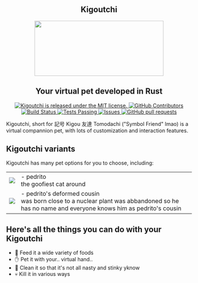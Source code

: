 <div align="center">
    <h2>Kigoutchi</h2>
    <img src="https://github.com/JohnGolgota/tamagochi/assets/110570465/af16d452-b48c-4b89-bc19-2090cc00f69b)" width="350px" height="150px">
</div>

<div align="center">
    <h2>Your virtual pet developed in Rust</h2>
</div>

<p align="center">
    <a href="https://github.com/excalidraw/excalidraw/blob/master/LICENSE">
      <img alt="Kigoutchi is released under the MIT license." src="https://img.shields.io/badge/license-MIT-blue.svg"  />
    </a>
    <a href="https://github.com/JohnGolgota/tamagochi/graphs/contributors">
      <img alt="GitHub Contributors" src="https://img.shields.io/github/contributors/JohnGolgota/tamagochi" />
    </a>
    <a href="https://github.com/JohnGolgota/tamagochi">
      <img alt="Build Status" src="https://github.com/JohnGolgota/tamagochi/workflows/Build/badge.svg?branchName=main">
    </a>
    <a href="https://github.com/JohnGolgota/tamagochi/actions">
      <img alt="Tests Passing" src="https://github.com/JohnGolgota/tamagochi/workflows/Test/badge.svg?" />
    </a>
    <a href="https://github.com/JohnGolgota/tamagochi/issues">
      <img alt="Issues" src="https://img.shields.io/github/issues/JohnGolgota/tamagochi?color=0088ff" />
    </a>
    <a href="https://github.com/JohnGolgota/tamagochi/pulls">
      <img alt="GitHub pull requests" src="https://img.shields.io/github/issues-pr/JohnGolgota/tamagochi?color=0088ff" />
    </a>
</p>

Kigoutchi, short for 記号 Kigou 友達 Tomodachi ("Symbol Friend" lmao) is a virtual compannion pet, with lots of customization and interaction features.

## Kigoutchi variants
Kigoutchi has many pet options for you to choose, including:
<table>
    <tr>
        <td><img src="https://github.com/JohnGolgota/tamagochi/assets/110570465/f04bb93b-dcfa-4696-a9c1-d0ad389c08a6) the goofiest cat around</td>">
        <td>
            - pedrito
            <br>
            the goofiest cat around
        </td>  
    </tr>
    <tr>
        <td><img src="https://github.com/JohnGolgota/tamagochi/assets/110570465/930f015b-16fc-462b-b950-fe7785255153">
        <td>
            - pedrito's deformed cousin
            <br>
            was born close to a nuclear plant was abbandoned so he has no name and everyone knows him as pedrito's cousin
        </td>  
    </tr>
</table>

## Here's all the things you can do with your Kigoutchi
- :poultry_leg:    Feed it a wide variety of foods
- :raised_hand:    Pet it with your.. virtual hand..
- :soap:    Clean it so that it's not all nasty and stinky yknow
- :skull:    Kill it in various ways



